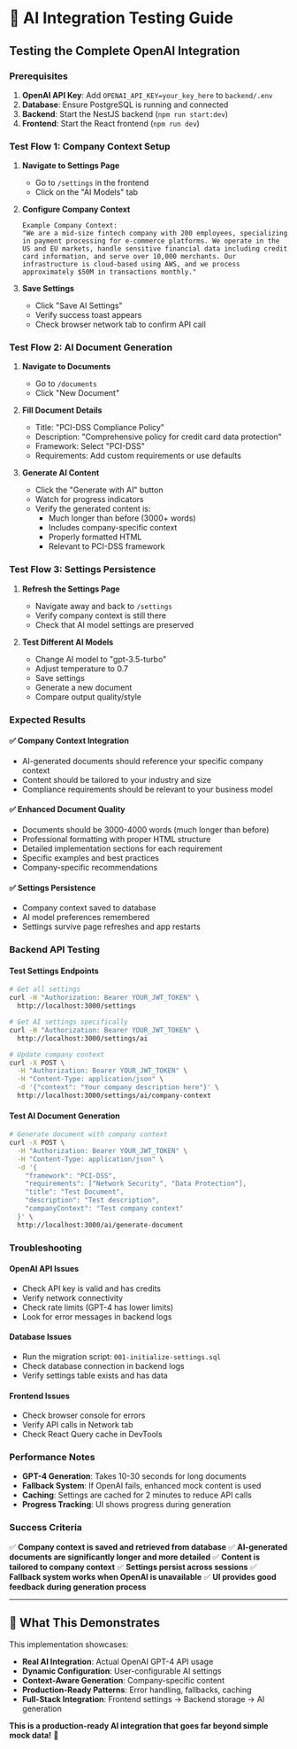 # 🧪 AI Integration Testing Guide

## Testing the Complete OpenAI Integration

### **Prerequisites**
1. **OpenAI API Key**: Add `OPENAI_API_KEY=your_key_here` to `backend/.env`
2. **Database**: Ensure PostgreSQL is running and connected
3. **Backend**: Start the NestJS backend (`npm run start:dev`)
4. **Frontend**: Start the React frontend (`npm run dev`)

### **Test Flow 1: Company Context Setup**

1. **Navigate to Settings Page**
   - Go to `/settings` in the frontend
   - Click on the "AI Models" tab

2. **Configure Company Context**
   ```
   Example Company Context:
   "We are a mid-size fintech company with 200 employees, specializing in payment processing for e-commerce platforms. We operate in the US and EU markets, handle sensitive financial data including credit card information, and serve over 10,000 merchants. Our infrastructure is cloud-based using AWS, and we process approximately $50M in transactions monthly."
   ```

3. **Save Settings**
   - Click "Save AI Settings"
   - Verify success toast appears
   - Check browser network tab to confirm API call

### **Test Flow 2: AI Document Generation**

1. **Navigate to Documents**
   - Go to `/documents`
   - Click "New Document"

2. **Fill Document Details**
   - Title: "PCI-DSS Compliance Policy"
   - Description: "Comprehensive policy for credit card data protection"
   - Framework: Select "PCI-DSS"
   - Requirements: Add custom requirements or use defaults

3. **Generate AI Content**
   - Click the "Generate with AI" button
   - Watch for progress indicators
   - Verify the generated content is:
     - Much longer than before (3000+ words)
     - Includes company-specific context
     - Properly formatted HTML
     - Relevant to PCI-DSS framework

### **Test Flow 3: Settings Persistence**

1. **Refresh the Settings Page**
   - Navigate away and back to `/settings`
   - Verify company context is still there
   - Check that AI model settings are preserved

2. **Test Different AI Models**
   - Change AI model to "gpt-3.5-turbo"
   - Adjust temperature to 0.7
   - Save settings
   - Generate a new document
   - Compare output quality/style

### **Expected Results**

#### **✅ Company Context Integration**
- AI-generated documents should reference your specific company context
- Content should be tailored to your industry and size
- Compliance requirements should be relevant to your business model

#### **✅ Enhanced Document Quality**
- Documents should be 3000-4000 words (much longer than before)
- Professional formatting with proper HTML structure
- Detailed implementation sections for each requirement
- Specific examples and best practices
- Company-specific recommendations

#### **✅ Settings Persistence**
- Company context saved to database
- AI model preferences remembered
- Settings survive page refreshes and app restarts

### **Backend API Testing**

#### **Test Settings Endpoints**
```bash
# Get all settings
curl -H "Authorization: Bearer YOUR_JWT_TOKEN" \
  http://localhost:3000/settings

# Get AI settings specifically
curl -H "Authorization: Bearer YOUR_JWT_TOKEN" \
  http://localhost:3000/settings/ai

# Update company context
curl -X POST \
  -H "Authorization: Bearer YOUR_JWT_TOKEN" \
  -H "Content-Type: application/json" \
  -d '{"context": "Your company description here"}' \
  http://localhost:3000/settings/ai/company-context
```

#### **Test AI Document Generation**
```bash
# Generate document with company context
curl -X POST \
  -H "Authorization: Bearer YOUR_JWT_TOKEN" \
  -H "Content-Type: application/json" \
  -d '{
    "framework": "PCI-DSS",
    "requirements": ["Network Security", "Data Protection"],
    "title": "Test Document",
    "description": "Test description",
    "companyContext": "Test company context"
  }' \
  http://localhost:3000/ai/generate-document
```

### **Troubleshooting**

#### **OpenAI API Issues**
- Check API key is valid and has credits
- Verify network connectivity
- Check rate limits (GPT-4 has lower limits)
- Look for error messages in backend logs

#### **Database Issues**
- Run the migration script: `001-initialize-settings.sql`
- Check database connection in backend logs
- Verify settings table exists and has data

#### **Frontend Issues**
- Check browser console for errors
- Verify API calls in Network tab
- Check React Query cache in DevTools

### **Performance Notes**

- **GPT-4 Generation**: Takes 10-30 seconds for long documents
- **Fallback System**: If OpenAI fails, enhanced mock content is used
- **Caching**: Settings are cached for 2 minutes to reduce API calls
- **Progress Tracking**: UI shows progress during generation

### **Success Criteria**

✅ **Company context is saved and retrieved from database**
✅ **AI-generated documents are significantly longer and more detailed**
✅ **Content is tailored to company context**
✅ **Settings persist across sessions**
✅ **Fallback system works when OpenAI is unavailable**
✅ **UI provides good feedback during generation process**

---

## 🎉 **What This Demonstrates**

This implementation showcases:
- **Real AI Integration**: Actual OpenAI GPT-4 API usage
- **Dynamic Configuration**: User-configurable AI settings
- **Context-Aware Generation**: Company-specific content
- **Production-Ready Patterns**: Error handling, fallbacks, caching
- **Full-Stack Integration**: Frontend settings → Backend storage → AI generation

**This is a production-ready AI integration that goes far beyond simple mock data!** 🚀